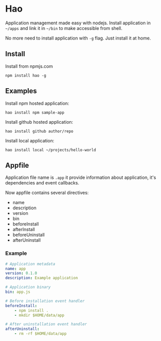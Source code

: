 # Hao

Application management made easy with nodejs. Install application in `~/apps`
and link it in `~/bin` to make accessible from shell.

No more need to install application with `-g` flag. Just install it at home.

## Install

Install from npmjs.com
```
npm install hao -g
```

## Examples

Install npm hosted application:
```
hao install npm sample-app
```

Install github hosted application:
```
hao install github author/repo
```

Install local application:
```
hao install local ~/projects/hello-world
```

## Appfile

Application file name is `.app` it provide information about application, it's
dependencies and event callbacks.

Now appfile contains several directives:
* name
* description
* version
* bin
* beforeInstall
* afterInstall
* beforeUninstall
* afterUninstall

### Example

```yaml
# Application metadata
name: app
version: 0.1.0
description: Example application

# Application binary
bin: app.js

# Before installation event handler
beforeInstall:
    - npm install .
    - mkdir $HOME/data/app

# After uninstallation event handler
afterUninstall:
    - rm -rf $HOME/data/app
```
